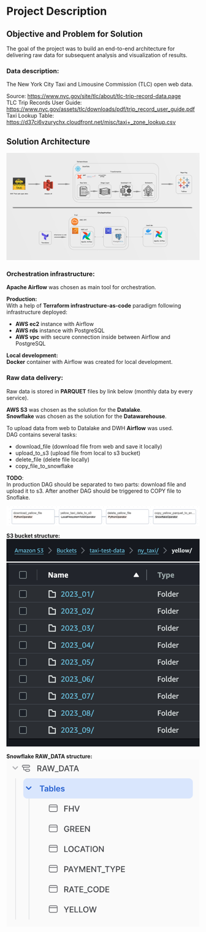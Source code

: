 # Project Description #

## Objective and Problem for Solution ##

The goal of the project was to build an end-to-end architecture for delivering raw data for subsequent analysis and visualization of results.

### Data description: ###
The New York City Taxi and Limousine Commission (TLC) open web data.

Source: https://www.nyc.gov/site/tlc/about/tlc-trip-record-data.page<br/>
TLC Trip Records User Guide: https://www.nyc.gov/assets/tlc/downloads/pdf/trip_record_user_guide.pdf<br/>
Taxi Lookup Table: https://d37ci6vzurychx.cloudfront.net/misc/taxi+_zone_lookup.csv

## Solution Architecture ##

![solution_architecture](images/app.png)

### Orchestration infrastructure: ###

**Apache Airflow** was chosen as main tool for orchestration.<br/>

**Production:**<br/>
With a help of **Terraform infrastructure-as-code** paradigm following 
infrastructure deployed:<br/>
* **AWS ec2** instance with Airflow
* **AWS rds** instance with PostgreSQL
* **AWS vpc** with secure connection inside between Airflow and PostgreSQL

**Local development:**<br/>
**Docker** container with Airflow was created for local development.

### Raw data delivery: ###

Raw data is stored in **PARQUET** files by link below (monthly data by every 
service).

**AWS S3** was chosen as the solution for the **Datalake**.<br/>
**Snowflake** was chosen as the solution for the **Datawarehouse**.<br/>

To upload data from web to Datalake and DWH **Airflow** was used.<br/>
DAG contains several tasks:
* download_file (download file from web and save it locally)
* upload_to_s3 (upload file from local to s3 bucket)
* delete_file (delete file locally)
* copy_file_to_snowflake

**TODO**:<br/>
In production DAG should be separated to two parts: download file 
and upload it to s3.
After another DAG should be triggered to COPY file to Snoflake.<br/>

![dag](images/dag.png)

**S3 bucket structure:**
<img width="800" alt="image" src="images/bucket_structure.png">
<img width="800" alt="image" src="images/folder_structure.png">

**Snowflake RAW_DATA structure:**<br/>
<img width="800" alt="image" src="images/snowflake_structure.png"><br/>